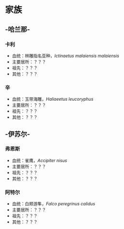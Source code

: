 # 家族

## -哈兰那-

### 卡利

* 血统：林雕指名亚种，_Ictinaetus malaiensis malaiensis_
* 主要居所：？？？
* 祖先：？？？
* 其他：？？？



### 辛

* 血统：玉带海雕，_Haliaeetus leucoryphus_
* 主要居所：？？？
* 祖先：？？？
* 其他：？？？

## -伊苏尔-

### 弗恩斯

* 血统：雀鹰，_Accipiter nisus_
* 主要居所：？？？
* 祖先：？？？
* 其他：？？？

### 阿特尔

* 血统：白颊游隼，_Falco peregrinus calidus_
* 主要居所：？？？
* 祖先：？？？
* 其他：？？？


